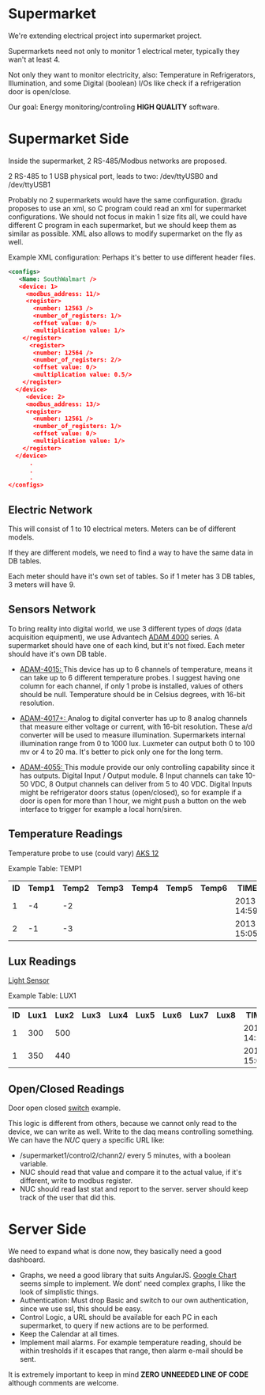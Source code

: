 Supermarket
===========

We're extending electrical project into supermarket project.

Supermarkets need not only to monitor 1 electrical meter, typically they wan't at least 4.

Not only they want to monitor electricity, also: Temperature in Refrigerators, Illumination,
and some Digital (boolean) I/Os like check if a refrigeration door is open/close.

Our goal: Energy monitoring/controling **HIGH QUALITY** software. 

Supermarket Side
================

Inside the supermarket, 2 RS-485/Modbus networks are proposed. 

2 RS-485 to 1 USB physical port, leads to two: /dev/ttyUSB0 and /dev/ttyUSB1

Probably no 2 supermarkets would have the same configuration. @radu proposes to use an xml, so C program 
could read an xml for supermarket configurations. We should not focus in makin 1 size fits all, we could
have different C program in each supermarket, but we should keep them as similar as possible.
XML also allows to modify supermarket on the fly as well.


Example XML configuration:
Perhaps it's better to use different header files.
```xml
<configs>
   <Name: SouthWalmart />
   <device: 1>
     <modbus_address: 11/>
     <register>
       <number: 12563 />
       <number_of_registers: 1/>
       <offset value: 0/>
       <multiplication value: 1/>
    </register>
      <register>
       <number: 12564 />
       <number_of_registers: 2/>
       <offset value: 0/>
       <multiplication value: 0.5/>
    </register>
  </device>
     <device: 2>
     <modbus_address: 13/>
     <register>
       <number: 12561 />
       <number_of_registers: 1/>
       <offset value: 0/>
       <multiplication value: 1/>
    </register>
  </device>
      .
      .
      .
</configs>
```

Electric Network
----------------

This will consist of 1 to 10 electrical meters. Meters can be of different models. 

If they are different models, we need to find a way to have the same data in DB tables. 

Each meter should have it's own set of tables. So if 1 meter has 3 DB tables, 3 meters will have 9. 

Sensors Network
---------------

To bring reality into digital world, 
we use 3 different types of *daqs* (data acquisition equipment), we use Advantech 
[ADAM 4000][1]
series. A supermarket should have one of each kind, but it's not fixed. Each meter should have it's own DB table. 

* [ADAM-4015: ][2] 
This device has up to 6 channels of temperature, means it can take up to 6 different temperature probes. I suggest having
one column for each channel, if only 1 probe is installed, values of others should be null. Temperature should be in 
Celsius degrees, with 16-bit resolution.

* [ADAM-4017+: ][3]
Analog to digital converter has up to 8 analog channels that measure either voltage or current, with 16-bit resolution. 
These a/d converter will be used to measure illumination. Supermarkets internal illumination range from 0 to 1000 lux.
Luxmeter can output both 0 to 100 mv or 4 to 20 ma. It's better to pick only one for the long term.

* [ADAM-4055: ][4]
This module provide our only controlling capability since it has outputs. Digital Input / Output module. 
8 Input channels can take 10-50 VDC, 8 Output channels can deliver from 5 to 40 VDC. Digital Inputs might be refrigerator 
doors status (open/closed), so for example if a door is open for more than 1 hour, we might push a button on the web
interface to trigger for example a local horn/siren.

Temperature Readings
--------------------

Temperature probe to use (could vary) [AKS 12][5]

Example Table: TEMP1

<table>
  <tr>
    <th>ID</th><th>Temp1</th><th>Temp2</th><th>Temp3</th><th>Temp4</th><th>Temp5</th><th>Temp6</th><th>TIMESTAMP</th>
  </tr>
  <tr>
    <td>1</td><td>-4</td><td>-2</td><td></td><td></td><td></td><td></td><td>2013-30-10 14:59:30.252</td>
  </tr>
  <tr>
  <td>2</td><td>-1</td><td>-3</td><td></td><td></td><td></td><td></td><td>2013-30-10 15:05:30.252</td>
  </tr>
</table>

Lux Readings
------------

[Light Sensor][6]

Example  Table: LUX1

<table>
  <tr>
    <th>ID</th><th>Lux1</th><th>Lux2</th><th>Lux3</th><th>Lux4</th><th>Lux5</th><th>Lux6</th><th>Lux7</th><th>Lux8</th><th>TIMESTAMP</th>
  </tr>
  <tr>
    <td>1</td><td>300</td><td>500</td><td>
    </td><td></td><td></td><td></td><td>
    </td><td></td><td>2013-30-10 14:59:30.252</td>
  </tr>
  <tr>
    <td>1</td><td>350</td><td>440</td><td></td><td></td><td></td><td></td>
    <td></td><td></td><td>2013-30-10 15:05:30.252</td>
  </tr>
</table>

Open/Closed Readings
--------------------

Door open closed [switch][7] example.

This logic is different from others, because we cannot only read to the device, we can write as well.
Write to the daq means controlling something. We can have the *NUC* query a specific URL like:

* /supermarket1/control2/chann2/ every 5 minutes, with a boolean variable. 
* NUC should read that value and compare it to the actual value, if it's different, write to modbus register.
* NUC should read last stat and report to the server. server should keep track of the user that did this.







Server Side
===========

We need to expand what is done now, they basically need a good dashboard.

* Graphs, we need a good library that suits AngularJS. [Google Chart][8] seems simple to implement. 
We dont' need complex graphs, I like the look of simplistic things.
* Authentication: Must drop Basic and switch to our own authentication, since we use ssl, this should be easy.
* Control Logic, a URL should be available for each PC in each supermarket, to query if new actions are to be performed.
* Keep the Calendar at all times.
* Implement mail alarms. For example temperature reading, should be within tresholds if it escapes that range, then
alarm e-mail should be sent.

It is extremely important to keep in mind **ZERO UNNEEDED LINE OF CODE** although comments are welcome.








[1]: http://support.advantech.com.tw/Support/DownloadSRDetail_New.aspx?SR_ID=1%2bGE%2b715&Doc_Source=Download "Manual"
[2]: http://www.advantech.com/products/ADAM-4015/mod_3DF2523A-44C4-40E7-BFB6-B44B214DF8A8.aspx
[3]: http://www.advantech.com/products/ADAM-4017%2B/mod_10FD9E9C-8E8A-42F2-B749-A395F8426262.aspx
[4]: http://www.advantech.com/products/ADAM-4055/mod_FD19E628-4EA5-4C16-915C-5CEEEF2FB65C.aspx
[5]: http://www.ra.danfoss.com/TechnicalInfo/Literature/Manuals/01/RK0YG502_AKS.pdf
[6]: http://www.ums-muc.de/fileadmin/produkt_downloads/Klima/Lux-1_P.jpg
[7]: http://www.eurotruck-importers.com/images/0038205010.jpg
[8]: http://bouil.github.io/angular-google-chart/








